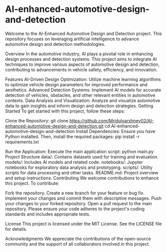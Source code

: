 # AI-enhanced-automotive-design-and-detection
Welcome to the AI-Enhanced Automotive Design and Detection project. This repository focuses on leveraging artificial intelligence to advance automotive design and detection methodologies.

Overview
In the automotive industry, AI plays a pivotal role in enhancing design processes and detection systems. This project aims to integrate AI techniques to improve various aspects of automotive design and detection, contributing to advancements in vehicle safety, efficiency, and innovation.

Features
AI-Driven Design Optimization: Utilize machine learning algorithms to optimize vehicle design parameters for improved performance and aesthetics.
Advanced Detection Systems: Implement AI models for accurate detection of vehicles, obstacles, and other relevant entities in automotive contexts.
Data Analysis and Visualization: Analyze and visualize automotive data to gain insights and inform design and detection strategies.
Getting Started
To get started with this project, follow these steps:

Clone the Repository:
git clone https://github.com/Mridulvarshney02/AI-enhanced-automotive-design-and-detection.git
cd AI-enhanced-automotive-design-and-detection
Install Dependencies: Ensure you have Python installed. Then, install the required packages:
pip install -r requirements.txt

Run the Application: Execute the main application script:
python main.py
Project Structure
data/: Contains datasets used for training and evaluation.
models/: Includes AI models and related code.
notebooks/: Jupyter notebooks for exploratory data analysis and prototyping.
scripts/: Utility scripts for data processing and other tasks.
README.md: Project overview and setup instructions.
Contributing
We welcome contributions to enhance this project. To contribute:

Fork the repository.
Create a new branch for your feature or bug fix.
Implement your changes and commit them with descriptive messages.
Push your changes to your forked repository.
Open a pull request to the main repository.
Please ensure your code adheres to the project's coding standards and includes appropriate tests.

License
This project is licensed under the MIT License. See the LICENSE file for details.

Acknowledgments
We appreciate the contributions of the open-source community and the support of all collaborators involved in this project.

